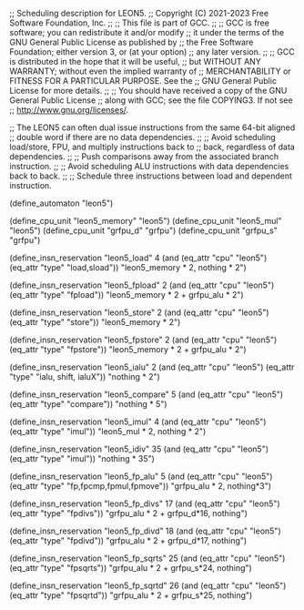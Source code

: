 ;; Scheduling description for LEON5.
;;   Copyright (C) 2021-2023 Free Software Foundation, Inc.
;;
;; This file is part of GCC.
;;
;; GCC is free software; you can redistribute it and/or modify
;; it under the terms of the GNU General Public License as published by
;; the Free Software Foundation; either version 3, or (at your option)
;; any later version.
;;
;; GCC is distributed in the hope that it will be useful,
;; but WITHOUT ANY WARRANTY; without even the implied warranty of
;; MERCHANTABILITY or FITNESS FOR A PARTICULAR PURPOSE.  See the
;; GNU General Public License for more details.
;;
;; You should have received a copy of the GNU General Public License
;; along with GCC; see the file COPYING3.  If not see
;; <http://www.gnu.org/licenses/>.


;; The LEON5 can often dual issue instructions from the same 64-bit aligned
;; double word if there are no data dependencies.
;;
;; Avoid scheduling load/store, FPU, and multiply instructions back to
;; back, regardless of data dependencies.
;;
;; Push comparisons away from the associated branch instruction.
;;
;; Avoid scheduling ALU instructions with data dependencies back to back.
;;
;; Schedule three instructions between load and dependent instruction.

(define_automaton "leon5")

(define_cpu_unit "leon5_memory" "leon5")
(define_cpu_unit "leon5_mul" "leon5")
(define_cpu_unit "grfpu_d" "grfpu")
(define_cpu_unit "grfpu_s" "grfpu")

(define_insn_reservation "leon5_load" 4
  (and (eq_attr "cpu" "leon5")
  (eq_attr "type" "load,sload"))
  "leon5_memory * 2, nothing * 2")

(define_insn_reservation "leon5_fpload" 2
  (and (eq_attr "cpu" "leon5")
  (eq_attr "type" "fpload"))
  "leon5_memory * 2 + grfpu_alu * 2")

(define_insn_reservation "leon5_store" 2
  (and (eq_attr "cpu" "leon5")
  (eq_attr "type" "store"))
  "leon5_memory * 2")

(define_insn_reservation "leon5_fpstore" 2
  (and (eq_attr "cpu" "leon5")
  (eq_attr "type" "fpstore"))
  "leon5_memory * 2 + grfpu_alu * 2")

(define_insn_reservation "leon5_ialu" 2
  (and (eq_attr "cpu" "leon5")
  (eq_attr "type" "ialu, shift, ialuX"))
  "nothing * 2")

(define_insn_reservation "leon5_compare" 5
  (and (eq_attr "cpu" "leon5")
  (eq_attr "type" "compare"))
  "nothing * 5")

(define_insn_reservation "leon5_imul" 4
  (and (eq_attr "cpu" "leon5")
  (eq_attr "type" "imul"))
  "leon5_mul * 2, nothing * 2")

(define_insn_reservation "leon5_idiv" 35
  (and (eq_attr "cpu" "leon5")
  (eq_attr "type" "imul"))
  "nothing * 35")

(define_insn_reservation "leon5_fp_alu" 5
  (and (eq_attr "cpu" "leon5")
  (eq_attr "type" "fp,fpcmp,fpmul,fpmove"))
  "grfpu_alu * 2, nothing*3")

(define_insn_reservation "leon5_fp_divs" 17
  (and (eq_attr "cpu" "leon5")
  (eq_attr "type" "fpdivs"))
  "grfpu_alu * 2 + grfpu_d*16, nothing")

(define_insn_reservation "leon5_fp_divd" 18
  (and (eq_attr "cpu" "leon5")
  (eq_attr "type" "fpdivd"))
  "grfpu_alu * 2 + grfpu_d*17, nothing")

(define_insn_reservation "leon5_fp_sqrts" 25
  (and (eq_attr "cpu" "leon5")
  (eq_attr "type" "fpsqrts"))
  "grfpu_alu * 2 + grfpu_s*24, nothing")

(define_insn_reservation "leon5_fp_sqrtd" 26
  (and (eq_attr "cpu" "leon5")
  (eq_attr "type" "fpsqrtd"))
  "grfpu_alu * 2 + grfpu_s*25, nothing")
